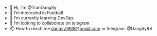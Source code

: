 - 👋 Hi, I’m @TranDangSy
- 👀 I’m interested in Football
- 🌱 I’m currently learning DevOps
- 💞️ I’m looking to collaborate on telegram
- 📫 How to reach me dangsy1998@gmail.com or telegram: @DangSy98

<!---
TranDangSy/TranDangSy is a ✨ special ✨ repository because its `README.md` (this file) appears on your GitHub profile.
You can click the Preview link to take a look at your changes.
--->
